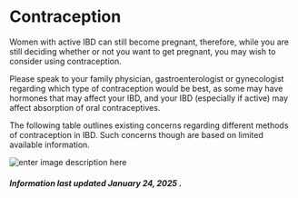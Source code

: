 <h1>Contraception</h1>

Women with active IBD can still become pregnant, therefore, while you are still deciding whether or not you want to get pregnant, you may wish to consider using contraception. 

Please speak to your family physician, gastroenterologist or gynecologist regarding which type of contraception would be best, as some may have hormones that may affect your IBD, and your IBD (especially if active) may affect absorption of oral contraceptives.

The following table outlines existing concerns regarding different methods of contraception in IBD. Such concerns though are based on limited available information.

![enter image description here](https://github.com/tactica/pregnancy-ibd/blob/master/images/contraception.png?raw=true)

<h5>Information last updated January 24, 2025 .</h5>

